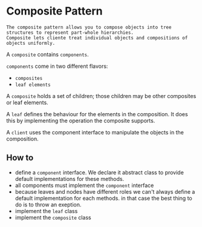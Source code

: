 # Composite Pattern

```
The composite pattern allows you to compose objects into tree structures to represent part-whole hierarchies.
Composite lets cliente treat individual objects and compositions of objects uniformly.
```

A `composite` contains `components`.

`components` come in two different flavors:

- `composites`
- `leaf elements`

A `composite` holds a set of children; those children may be other composites or leaf elements.

A `leaf` defines the behaviour for the elements in the composition. It does this by implementing the operation the composite supports.

A `client` uses the component interface to manipulate the objects in the composition.

## How to

- define a `component` interface. We declare it abstract class to provide default implementations for these methods.
- all components must implement the `component` interface
- because leaves and nodes have different roles we can't always define a default implementation for each methods. in that case the best thing to do is to throw an exeption.
- implement the `leaf` class
- implement the `composite` class
